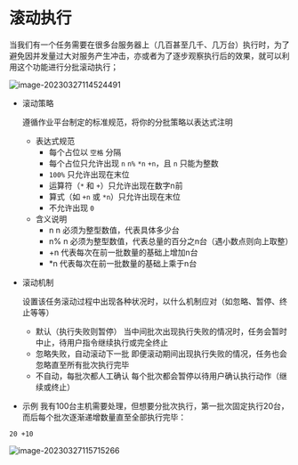 # 滚动执行

当我们有一个任务需要在很多台服务器上（几百甚至几千、几万台）执行时，为了避免因并发量过大对服务产生冲击，亦或者为了逐步观察执行后的效果，就可以利用这个功能进行分批滚动执行；

![image-20230327114524491](media/image-20230327114524491.png)

- 滚动策略

  遵循作业平台制定的标准规范，将你的分批策略以表达式注明
  - 表达式规范
    - 每个占位以 `空格` 分隔
    - 每个占位只允许出现 `n` `n%` `*n` `+n`，且 `n` 只能为整数
    - `100%` 只允许出现在末位
    - 运算符（`*` 和 `+`）只允许出现在数字n前
    - 算式（如 `+n` 或 `*n`）只允许出现在末位
    - 不允许出现 `0`
  - 含义说明
    - n
    n 必须为整型数值，代表具体多少台
    - n%
    n 必须为整型数值，代表总量的百分之n台（遇小数点则向上取整）
    - +n
    代表每次在前一批数量的基础上增加n台
    - *n
    代表每次在前一批数量的基础上乘于n台

- 滚动机制

  设置该任务滚动过程中出现各种状况时，以什么机制应对（如忽略、暂停、终止等等）
  - 默认（执行失败则暂停）
    当中间批次出现执行失败的情况时，任务会暂时中止，待用户指令继续执行或完全终止
  - 忽略失败，自动滚动下一批
    即便滚动期间出现执行失败的情况，任务也会忽略直至所有批次执行完毕
  - 不自动，每批次都人工确认
    每个批次都会暂停以待用户确认执行动作（继续或终止）

- 示例
我有100台主机需要处理，但想要分批次执行，第一批次固定执行20台，而后每个批次逐渐递增数量直至全部执行完毕：
```
20 +10
```

![image-20230327115715266](media/image-20230327115715266.png)
